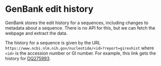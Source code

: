 # GenBank edit history

GenBank stores the edit history for a sequences, including changes to metadata about a sequence. There is no API for this, but we can fetch the webpage and extract the data.

The history for a sequence is given by the URL `https://www.ncbi.nlm.nih.gov/nucleotide/<id>?report=girevhist` where `<id>` is the accession number or GI number. For example, this link gets the history for [DQ275993](https://www.ncbi.nlm.nih.gov/nucleotide/DQ275993?report=girevhist).
